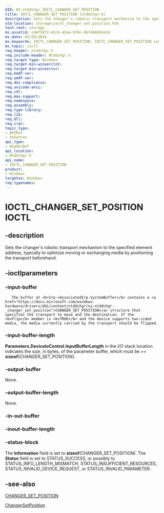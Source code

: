 ```yaml
---
UID: NI:ntddchgr.IOCTL_CHANGER_SET_POSITION
title: IOCTL_CHANGER_SET_POSITION (ntddchgr.h)
description: Sets the changer's robotic transport mechanism to the specified element address, typically to optimize moving or exchanging media by positioning the transport beforehand.
old-location: storage\ioctl_changer_set_position.htm
tech.root: storage
ms.assetid: cd4f5872-d2cb-42ee-b78c-6b7d48d41e34
ms.date: 03/29/2018
ms.keywords: IOCTL_CHANGER_SET_POSITION, IOCTL_CHANGER_SET_POSITION control, IOCTL_CHANGER_SET_POSITION control code [Storage Devices], k307_f4580e0a-0f44-4c7f-9d89-81fe6db548c6.xml, ntddchgr/IOCTL_CHANGER_SET_POSITION, storage.ioctl_changer_set_position
ms.topic: ioctl
req.header: ntddchgr.h
req.include-header: Ntddchgr.h
req.target-type: Windows
req.target-min-winverclnt: 
req.target-min-winversvr: 
req.kmdf-ver: 
req.umdf-ver: 
req.ddi-compliance: 
req.unicode-ansi: 
req.idl: 
req.max-support: 
req.namespace: 
req.assembly: 
req.type-library: 
req.lib: 
req.dll: 
req.irql: 
topic_type:
- APIRef
- kbSyntax
api_type:
- HeaderDef
api_location:
- Ntddchgr.h
api_name:
- IOCTL_CHANGER_SET_POSITION
product:
- Windows
targetos: Windows
req.typenames: 
---
```


# IOCTL_CHANGER_SET_POSITION IOCTL


## -description



Sets the changer's robotic transport mechanism to the specified element address, typically to optimize moving or exchanging media by positioning the transport beforehand.




## -ioctlparameters




### -input-buffer


       The buffer at <b>Irp->AssociatedIrp.SystemBuffer</b> contains a <a href="https://docs.microsoft.com/windows-hardware/drivers/ddi/content/ntddchgr/ns-ntddchgr-_changer_set_position">CHANGER_SET_POSITION</a> structure that specifies the transport to move and the destination. If the <b>Flip</b> member is <b>TRUE</b> and the device supports two-sided media, the media currently carried by the transport should be flipped. 


### -input-buffer-length

<b>Parameters.DeviceIoControl.InputBufferLength</b> in the I/O stack location indicates the size, in bytes, of the parameter buffer, which must be >= <b>sizeof</b>(CHANGER_SET_POSITION). 


### -output-buffer

None.


### -output-buffer-length

None.


### -in-out-buffer








### -inout-buffer-length








### -status-block

The <b>Information</b> field is set to <b>sizeof</b>(CHANGER_SET_POSITION). The <b>Status</b> field is set to STATUS_SUCCESS, or possibly to STATUS_INFO_LENGTH_MISMATCH, STATUS_INSUFFICIENT_RESOURCES, STATUS_INVALID_DEVICE_REQUEST, or STATUS_INVALID_PARAMETER. 


## -see-also




<a href="https://docs.microsoft.com/windows-hardware/drivers/ddi/content/ntddchgr/ns-ntddchgr-_changer_set_position">CHANGER_SET_POSITION</a>



<a href="https://docs.microsoft.com/windows-hardware/drivers/ddi/content/mcd/nf-mcd-changersetposition">ChangerSetPosition</a>
 

 

